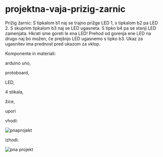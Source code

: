 # projektna-vaja-prizig-zarnic


Prižig žarnic: S tipkalom b1 naj se trajno prižge LED 1, s tipkalom b2 pa LED 2. S skupnim tipkalom b3 naj se LED ugasneta. S tipko b4 pa se stanji LED zamenjata. Hkrati sme goreti le ena LED! Prehod od gorenja ene LED na drugo naj bo možen, če prejšnjo LED ugasnemo s tipko b3. Ukaz za ugasnitev ima prednost pred ukazom za vklop.

Komponente in materiali:

arduino uno,

protoboard,

LED,

4 stikala,

žice,

upori


vhodi:

![pnaprojekt](https://user-images.githubusercontent.com/129928759/232732652-96b72851-ba72-4deb-b44a-3a000c68d6f7.png)

izhodi:

![pna projekt](https://user-images.githubusercontent.com/129928759/232732694-6a6dcfb8-55b9-44a3-b40c-3da2d2691804.png)

